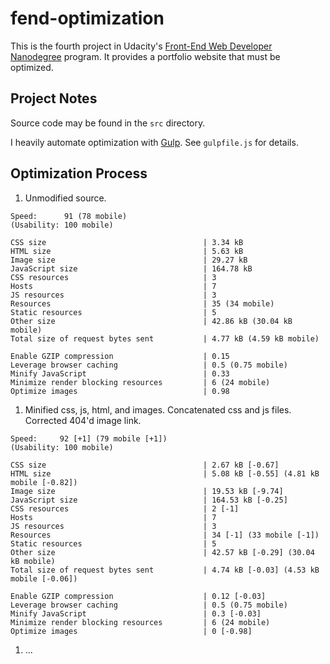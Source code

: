 # fend-optimization

This is the fourth project in Udacity's [Front-End Web Developer Nanodegree](https://www.udacity.com/course/front-end-web-developer-nanodegree--nd001) program. It provides a portfolio website that must be optimized.

## Project Notes

Source code may be found in the `src` directory.

I heavily automate optimization with [Gulp](http://gulpjs.com/). See `gulpfile.js` for details.

## Optimization Process

1. Unmodified source.
  ```
  Speed:      91 (78 mobile)
  (Usability: 100 mobile)

  CSS size                                   | 3.34 kB
  HTML size                                  | 5.63 kB
  Image size                                 | 29.27 kB
  JavaScript size                            | 164.78 kB
  CSS resources                              | 3
  Hosts                                      | 7
  JS resources                               | 3
  Resources                                  | 35 (34 mobile)
  Static resources                           | 5
  Other size                                 | 42.86 kB (30.04 kB mobile)
  Total size of request bytes sent           | 4.77 kB (4.59 kB mobile)

  Enable GZIP compression                    | 0.15
  Leverage browser caching                   | 0.5 (0.75 mobile)
  Minify JavaScript                          | 0.33
  Minimize render blocking resources         | 6 (24 mobile)
  Optimize images                            | 0.98
  ```
1. Minified css, js, html, and images. Concatenated css and js files. Corrected 404'd image link.
  ```
  Speed:     92 [+1] (79 mobile [+1])
  (Usability: 100 mobile)

  CSS size                                   | 2.67 kB [-0.67]
  HTML size                                  | 5.08 kB [-0.55] (4.81 kB mobile [-0.82])
  Image size                                 | 19.53 kB [-9.74]
  JavaScript size                            | 164.53 kB [-0.25]
  CSS resources                              | 2 [-1]
  Hosts                                      | 7
  JS resources                               | 3
  Resources                                  | 34 [-1] (33 mobile [-1])
  Static resources                           | 5
  Other size                                 | 42.57 kB [-0.29] (30.04 kB mobile)
  Total size of request bytes sent           | 4.74 kB [-0.03] (4.53 kB mobile [-0.06])

  Enable GZIP compression                    | 0.12 [-0.03]
  Leverage browser caching                   | 0.5 (0.75 mobile)
  Minify JavaScript                          | 0.3 [-0.03]
  Minimize render blocking resources         | 6 (24 mobile)
  Optimize images                            | 0 [-0.98]
  ```
1. ...
  ```
  ```
